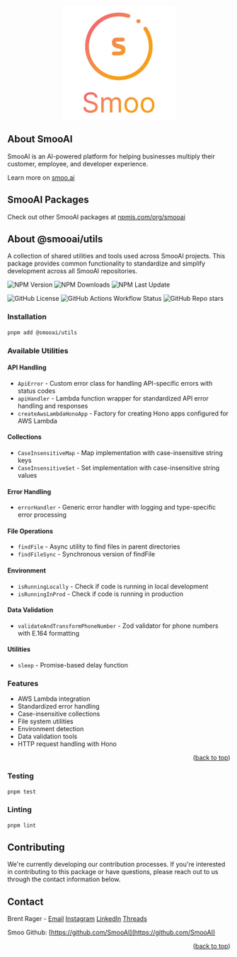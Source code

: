 <!-- Improved compatibility of back to top link: See: https://github.com/othneildrew/Best-README-Template/pull/73 -->

<a name="readme-top"></a>

<!--
*** Thanks for checking out the Best-README-Template. If you have a suggestion
*** that would make this better, please fork the repo and create a pull request
*** or simply open an issue with the tag "enhancement".
*** Don't forget to give the project a star!
*** Thanks again! Now go create something AMAZING! :D
-->

<!-- PROJECT SHIELDS -->
<!--
*** I'm using markdown "reference style" links for readability.
*** Reference links are enclosed in brackets [ ] instead of parentheses ( ).
*** See the bottom of this document for the declaration of the reference variables
*** for contributors-url, forks-url, etc. This is an optional, concise syntax you may use.
*** https://www.markdownguide.org/basic-syntax/#reference-style-links
-->

<!-- PROJECT LOGO -->
<br />
<div align="center">
  <a href="https://smoo.ai">
    <img src="images/logo.png" alt="SmooAI Logo" />
  </a>
</div>

<!-- ABOUT THE PROJECT -->

## About SmooAI

SmooAI is an AI-powered platform for helping businesses multiply their customer, employee, and developer experience.

Learn more on [smoo.ai](https://smoo.ai)

## SmooAI Packages

Check out other SmooAI packages at [npmjs.com/org/smooai](https://www.npmjs.com/org/smooai)

## About @smooai/utils

A collection of shared utilities and tools used across SmooAI projects. This package provides common functionality to standardize and simplify development across all SmooAI repositories.

![NPM Version](https://img.shields.io/npm/v/%40smooai%2Futils?style=for-the-badge)
![NPM Downloads](https://img.shields.io/npm/dw/%40smooai%2Futils?style=for-the-badge)
![NPM Last Update](https://img.shields.io/npm/last-update/%40smooai%2Futils?style=for-the-badge)

![GitHub License](https://img.shields.io/github/license/SmooAI/utils?style=for-the-badge)
![GitHub Actions Workflow Status](https://img.shields.io/github/actions/workflow/status/SmooAI/utils/release.yml?style=for-the-badge)
![GitHub Repo stars](https://img.shields.io/github/stars/SmooAI/utils?style=for-the-badge)

### Installation

```sh
pnpm add @smooai/utils
```

### Available Utilities

#### API Handling

- `ApiError` - Custom error class for handling API-specific errors with status codes
- `apiHandler` - Lambda function wrapper for standardized API error handling and responses
- `createAwsLambdaHonoApp` - Factory for creating Hono apps configured for AWS Lambda

#### Collections

- `CaseInsensitiveMap` - Map implementation with case-insensitive string keys
- `CaseInsensitiveSet` - Set implementation with case-insensitive string values

#### Error Handling

- `errorHandler` - Generic error handler with logging and type-specific error processing

#### File Operations

- `findFile` - Async utility to find files in parent directories
- `findFileSync` - Synchronous version of findFile

#### Environment

- `isRunningLocally` - Check if code is running in local development
- `isRunningInProd` - Check if code is running in production

#### Data Validation

- `validateAndTransformPhoneNumber` - Zod validator for phone numbers with E.164 formatting

#### Utilities

- `sleep` - Promise-based delay function

### Features

- AWS Lambda integration
- Standardized error handling
- Case-insensitive collections
- File system utilities
- Environment detection
- Data validation tools
- HTTP request handling with Hono

<p align="right">(<a href="#readme-top">back to top</a>)</p>

### Testing

```sh
pnpm test
```

### Linting

```sh
pnpm lint
```

## Contributing

We're currently developing our contribution processes. If you're interested in contributing to this package or have questions, please reach out to us through the contact information below.

<!-- CONTACT -->

## Contact

Brent Rager - [Email](mailto:brent@smoo.ai)
[Instagram](https://www.instagram.com/brentragertech/)
[LinkedIn](https://www.linkedin.com/in/brentrager/)
[Threads](https://www.threads.net/@brentragertech)

Smoo Github: [https://github.com/SmooAI](https://github.com/SmooAI)

<p align="right">(<a href="#readme-top">back to top</a>)</p>

<!-- MARKDOWN LINKS & IMAGES -->
<!-- https://www.markdownguide.org/basic-syntax/#reference-style-links -->

[sst.dev-url]: https://reactjs.org/
[sst]: https://img.shields.io/badge/sst-EDE1DA?style=for-the-badge&logo=sst&logoColor=E27152
[sst-url]: https://sst.dev/
[next]: https://img.shields.io/badge/next.js-000000?style=for-the-badge&logo=nextdotjs&logoColor=white
[next-url]: https://nextjs.org/
[aws]: https://img.shields.io/badge/aws-232F3E?style=for-the-badge&logo=amazonaws&logoColor=white
[aws-url]: https://tailwindcss.com/
[tailwindcss]: https://img.shields.io/badge/tailwind%20css-0B1120?style=for-the-badge&logo=tailwindcss&logoColor=#06B6D4
[tailwindcss-url]: https://tailwindcss.com/
[zod]: https://img.shields.io/badge/zod-3E67B1?style=for-the-badge&logoColor=3E67B1
[zod-url]: https://zod.dev/
[sanity]: https://img.shields.io/badge/sanity-F36458?style=for-the-badge
[sanity-url]: https://www.sanity.io/
[vitest]: https://img.shields.io/badge/vitest-1E1E20?style=for-the-badge&logo=vitest&logoColor=#6E9F18
[vitest-url]: https://vitest.dev/
[pnpm]: https://img.shields.io/badge/pnpm-F69220?style=for-the-badge&logo=pnpm&logoColor=white
[pnpm-url]: https://pnpm.io/
[turborepo]: https://img.shields.io/badge/turborepo-000000?style=for-the-badge&logo=turborepo&logoColor=#EF4444
[turborepo-url]: https://turbo.build/
